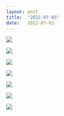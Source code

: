 ```yaml
---
layout: post
title:  "2022-07-03"
date:   2022-07-03
---
```


![]({{site.baseurl}}/assets/lazy/2022-07-03--09-07-55.jpeg)

![]({{site.baseurl}}/assets/lazy/2022-07-03--12-05-42.jpeg)

![]({{site.baseurl}}/assets/lazy/2022-07-03--10-41-52.jpeg)

![]({{site.baseurl}}/assets/lazy/2022-07-03--14-38-54.jpeg)

![]({{site.baseurl}}/assets/lazy/2022-07-03--07-30-29.jpeg)

![]({{site.baseurl}}/assets/lazy/2022-07-03--12-02-08.jpeg)

![]({{site.baseurl}}/assets/lazy/2022-07-03--10-39-21.jpeg)
